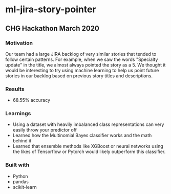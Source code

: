 # ml-jira-story-pointer

## CHG Hackathon March 2020

### Motivation
Our team had a large JIRA backlog of very similar stories that tended to follow certain patterns. For example, when we saw the words "Specialty update" in the title, we almost always pointed the story as a 5. We thought it would be interesting to try using machine learning to help us point future stories in our backlog based on previous story titles and descriptions.
### Results
- 68.55% accuracy
### Learnings
- Using a dataset with heavily imbalanced class representations can very easily throw your predictor off
- Learned how the Multinomial Bayes classifier works and the math behind it
- Learned that ensemble methods like XGBoost or neural networks using the likes of Tensorflow or Pytorch would likely outperform this classifier.
### Built with
- Python
- pandas
- scikit-learn
